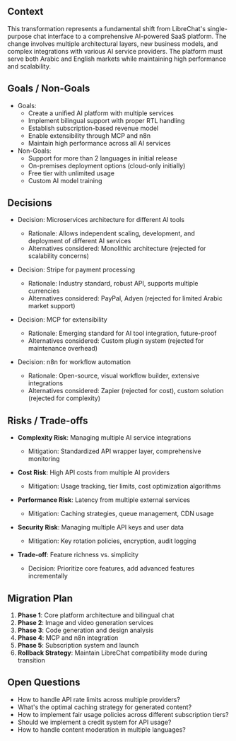 ## Context
This transformation represents a fundamental shift from LibreChat's single-purpose chat interface to a comprehensive AI-powered SaaS platform. The change involves multiple architectural layers, new business models, and complex integrations with various AI service providers. The platform must serve both Arabic and English markets while maintaining high performance and scalability.

## Goals / Non-Goals
- Goals: 
  - Create a unified AI platform with multiple services
  - Implement bilingual support with proper RTL handling
  - Establish subscription-based revenue model
  - Enable extensibility through MCP and n8n
  - Maintain high performance across all AI services
- Non-Goals:
  - Support for more than 2 languages in initial release
  - On-premises deployment options (cloud-only initially)
  - Free tier with unlimited usage
  - Custom AI model training

## Decisions
- Decision: Microservices architecture for different AI tools
  - Rationale: Allows independent scaling, development, and deployment of different AI services
  - Alternatives considered: Monolithic architecture (rejected for scalability concerns)
  
- Decision: Stripe for payment processing
  - Rationale: Industry standard, robust API, supports multiple currencies
  - Alternatives considered: PayPal, Adyen (rejected for limited Arabic market support)
  
- Decision: MCP for extensibility
  - Rationale: Emerging standard for AI tool integration, future-proof
  - Alternatives considered: Custom plugin system (rejected for maintenance overhead)
  
- Decision: n8n for workflow automation
  - Rationale: Open-source, visual workflow builder, extensive integrations
  - Alternatives considered: Zapier (rejected for cost), custom solution (rejected for complexity)

## Risks / Trade-offs
- **Complexity Risk**: Managing multiple AI service integrations
  - Mitigation: Standardized API wrapper layer, comprehensive monitoring
  
- **Cost Risk**: High API costs from multiple AI providers
  - Mitigation: Usage tracking, tier limits, cost optimization algorithms
  
- **Performance Risk**: Latency from multiple external services
  - Mitigation: Caching strategies, queue management, CDN usage
  
- **Security Risk**: Managing multiple API keys and user data
  - Mitigation: Key rotation policies, encryption, audit logging
  
- **Trade-off**: Feature richness vs. simplicity
  - Decision: Prioritize core features, add advanced features incrementally

## Migration Plan
1. **Phase 1**: Core platform architecture and bilingual chat
2. **Phase 2**: Image and video generation services
3. **Phase 3**: Code generation and design analysis
4. **Phase 4**: MCP and n8n integration
5. **Phase 5**: Subscription system and launch
6. **Rollback Strategy**: Maintain LibreChat compatibility mode during transition

## Open Questions
- How to handle API rate limits across multiple providers?
- What's the optimal caching strategy for generated content?
- How to implement fair usage policies across different subscription tiers?
- Should we implement a credit system for API usage?
- How to handle content moderation in multiple languages?